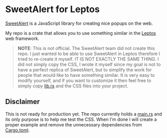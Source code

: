 # SweetAlert for Leptos

[SweetAlert](https://sweetalert2.github.io/) is a JavaScript library for creating nice popups on the web.

My repo is a crate that allows you to use something similar in the [Leptos](https://leptos.dev) web framework.

> **NOTE**: This is not official. The SweetAlert team did not create this repo. I just wanted to be able to use SweetAlert in Leptos therefore I tried to re-create it myself. IT IS NOT EXACTLY THE SAME THING. I did not simply copy the CSS, I wrote it myself since my goal is not to have a perfect replica of SweetAlert, but to simplify the work for people that would like to have something similar. It is very easy to modify yourself, and if you want to customize it then feel free to simply copy [lib.rs](./src/lib.rs) and the CSS files into your project.

## Disclaimer

This is not ready for production yet. The repo currently holds a [main.rs](./src/main.rs) and its only purpose is to help me test the CSS. When I'm done I will create a proper example and remove the unnecessary dependencies from [Cargo.toml](./Cargo.toml).



